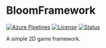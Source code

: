 # BloomFramework

[![Azure Pipelines](https://img.shields.io/azure-devops/build/BloomCreativeWorks/13f719b8-89d6-4adc-9028-eb10c3b8dc64/3.svg?style=flat-square)](https://dev.azure.com/BloomCreativeWorks/BloomFramework/_build?definitionId=3)
[![License](https://img.shields.io/badge/license-MIT-blue.svg?style=flat-square)](https://github.com/BloomCreativeWorks/BloomFramework/blob/master/LICENSE)
[![Status](https://img.shields.io/badge/status-WIP-black.svg?style=flat-square)](https://github.com/BloomCreativeWorks/BloomFramework)

A simple 2D game framework.
